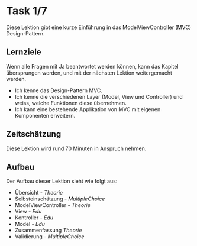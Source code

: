 # Task 1/7
Diese Lektion gibt eine kurze Einführung in das ModelViewController (MVC) Design-Pattern.

## Lernziele
Wenn alle Fragen mit Ja beantwortet werden können, kann das Kapitel übersprungen werden, und mit der nächsten
Lektion weitergemacht werden.

- Ich kenne das Design-Pattern MVC.
- Ich kenne die verschiedenen Layer (Model, View und Controller) und weiss, welche Funktionen diese übernehmen.
- Ich kann eine bestehende Applikation von MVC mit eigenen Komponenten erweitern.

## Zeitschätzung
Diese Lektion wird rund 70 Minuten in Anspruch nehmen.

## Aufbau
Der Aufbau dieser Lektion sieht wie folgt aus:

- Übersicht - *Theorie*
- Selbsteinschätzung - *MultipleChoice*
- ModelViewController - *Theorie*
- View - *Edu*
- Kontroller - *Edu*
- Model - *Edu*
- Zusammenfassung *Theorie*
- Validierung - *MultipleChoice*
